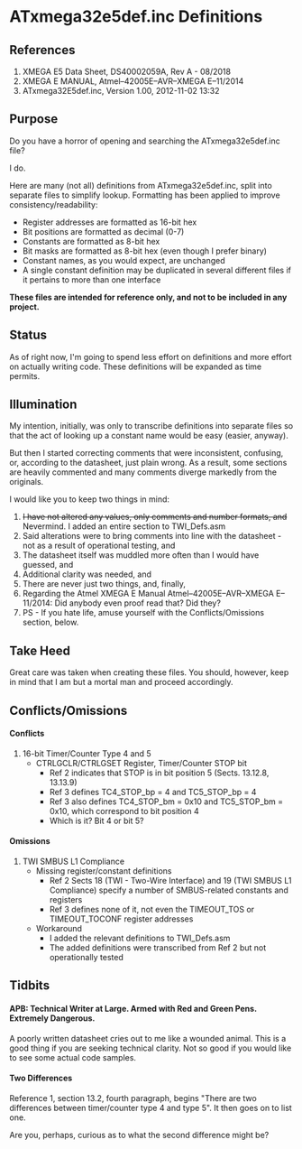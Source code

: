 # ATxmega32e5def.inc Definitions
## References
1. XMEGA E5 Data Sheet,  DS40002059A, Rev A - 08/2018
2. XMEGA E MANUAL,       Atmel–42005E–AVR–XMEGA E–11/2014
3. ATxmega32E5def.inc,   Version 1.00, 2012-11-02 13:32

## Purpose
Do you have a horror of opening and searching the ATxmega32e5def.inc file?

I do.

Here are many (not all) definitions from ATxmega32e5def.inc, split into separate files to
simplify lookup. Formatting has been applied to improve consistency/readability:
- Register addresses are formatted as 16-bit hex
- Bit positions are formatted as decimal (0-7)
- Constants are formatted as 8-bit hex
- Bit masks are formatted as 8-bit hex (even though I prefer binary)
- Constant names, as you would expect, are unchanged
- A single constant definition may be duplicated in several different files if it
pertains to more than one interface

**These files are intended for reference only, and not to be included in any project.**

## Status
As of right now, I'm going to spend less effort on definitions and more effort on actually
writing code. These definitions will be expanded as time permits.

## Illumination
My intention, initially, was only to transcribe definitions into separate files so
that the act of looking up a constant name would be easy (easier, anyway).

But then I started correcting comments that were inconsistent, confusing, or, according to the
datasheet, just plain wrong. As a result, some sections are heavily commented and many
comments diverge markedly from the originals.

I would like you to keep two things in mind:
1. ~~I have not altered any values, only comments and number formats, and~~
Nevermind. I added an entire section to TWI_Defs.asm
2. Said alterations were to bring comments into line with the datasheet - not as a result of operational testing, and
3. The datasheet itself was muddled more often than I would have guessed, and
4. Additional clarity was needed, and
5. There are never just two things, and, finally,
6. Regarding the Atmel XMEGA E Manual Atmel–42005E–AVR–XMEGA E–11/2014: Did anybody even proof read
that? Did they?
7. PS - If you hate life, amuse yourself with the Conflicts/Omissions section, below.

## Take Heed
Great care was taken when creating these files. You should, however, keep in
mind that I am but a mortal man and proceed accordingly.

## Conflicts/Omissions
#### Conflicts
1. 16-bit Timer/Counter Type 4 and 5
   - CTRLGCLR/CTRLGSET Register, Timer/Counter STOP bit
     - Ref 2 indicates that STOP is in bit position 5 (Sects. 13.12.8, 13.13.9)
     - Ref 3 defines TC4_STOP_bp = 4 and TC5_STOP_bp = 4
     - Ref 3 also defines TC4_STOP_bm = 0x10 and TC5_STOP_bm = 0x10, which correspond to bit position 4
     - Which is it? Bit 4 or bit 5?

#### Omissions
1. TWI SMBUS L1 Compliance
   - Missing register/constant definitions
     - Ref 2 Sects 18 (TWI - Two-Wire Interface) and 19 (TWI SMBUS L1 Compliance) specify a number of
     SMBUS-related constants and registers
     - Ref 3 defines none of it, not even the TIMEOUT_TOS or TIMEOUT_TOCONF register addresses
   - Workaround
     - I added the relevant definitions to TWI_Defs.asm
     - The added definitions were transcribed from Ref 2 but not operationally tested

## Tidbits
#### APB: Technical Writer at Large. Armed with Red and Green Pens. Extremely Dangerous.
A poorly written datasheet cries out to me like a wounded animal. This is a good thing if you are
seeking technical clarity. Not so good if you would like to see some actual code samples.

#### Two Differences
Reference 1, section 13.2, fourth paragraph, begins "There are two differences between
timer/counter type 4 and type 5". It then goes on to list one.

Are you, perhaps, curious as to what the second difference might be?

